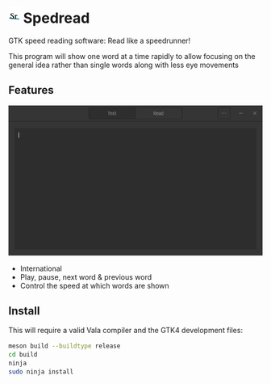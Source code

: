 # <img height="32" src="./data/icons/n.darazaki.Spedread.svg" /> Spedread

GTK speed reading software: Read like a speedrunner!

This program will show one word at a time rapidly to allow focusing on the general idea rather than single words
along with less eye movements

## Features

![screenshot](./demo.gif)

- International
- Play, pause, next word & previous word
- Control the speed at which words are shown

## Install

This will require a valid Vala compiler and the GTK4 development files:

```sh
meson build --buildtype release
cd build
ninja
sudo ninja install
```
